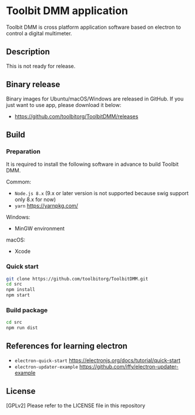 Toolbit DMM application
====

Toolbit DMM is cross platform application software based on electron to control a digital multimeter.

## Description

This is not ready for release.

## Binary release

Binary images for Ubuntu/macOS/Windows are released in GitHub. If you just want to use app, please download it below:
- https://github.com/toolbitorg/ToolbitDMM/releases


## Build

### Preparation

It is required to install the following software in advance to build Toolbit DMM.

Commom:
- `Node.js 8.x` (9.x or later version is not supported because swig support only 8.x for now)
- `yarn` https://yarnpkg.com/

Windows:
- MinGW environment

macOS:
- Xcode

### Quick start

```sh
git clone https://github.com/toolbitorg/ToolbitDMM.git
cd src
npm install
npm start
```

### Build package
```sh
cd src
npm run dist
```


## References for learning electron

- `electron-quick-start` https://electronjs.org/docs/tutorial/quick-start
- `electron-updater-example` https://github.com/iffy/electron-updater-example


## License

[GPLv2] Please refer to the LICENSE file in this repository
